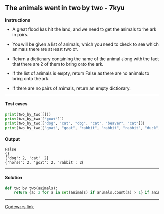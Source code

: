 ## The animals went in two by two - 7kyu

**Instructions**

- A great flood has hit the land, and we need to get the animals to the ark in pairs.

- You will be given a list of animals, which you need to check to see which animals there are at least two of.

- Return a dictionary containing the name of the animal along with the fact that there are 2 of them to bring onto the ark.

- If the list of animals is empty, return False as there are no animals to bring onto the ark.

- If there are no pairs of animals, return an empty dictionary.

---

#### Test cases

```python
print(two_by_two([]))
print(two_by_two(['goat']))
print(two_by_two(["dog", "cat", "dog", "cat", "beaver", "cat"]))
print(two_by_two(["goat", "goat", "rabbit", "rabbit", "rabbit", "duck", "horse", "horse", "swan"]))
```

#### Output 
```
False
{}
{'dog': 2, 'cat': 2}
{'horse': 2, 'goat': 2, 'rabbit': 2}
```

---

#### Solution

```python
def two_by_two(animals):
    return {a: 2 for a in set(animals) if animals.count(a) > 1} if animals else False
```

---

[Codewars link](https://www.codewars.com/kata/578de3801499359921000130)
